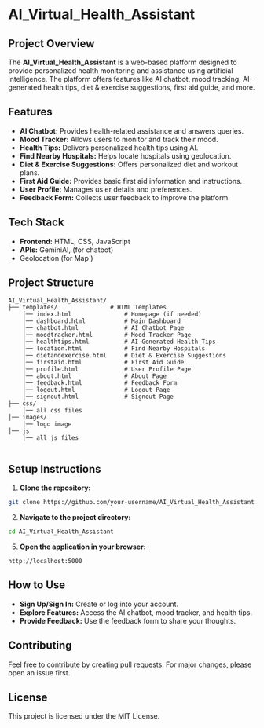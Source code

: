 # AI_Virtual_Health_Assistant

## Project Overview
The **AI_Virtual_Health_Assistant** is a web-based platform designed to provide personalized health monitoring and assistance using artificial intelligence. The platform offers features like AI chatbot, mood tracking, AI-generated health tips, diet & exercise suggestions, first aid guide, and more.

## Features
- **AI Chatbot:** Provides health-related assistance and answers queries.
- **Mood Tracker:** Allows users to monitor and track their mood.
- **Health Tips:** Delivers personalized health tips using AI.
- **Find Nearby Hospitals:** Helps locate hospitals using geolocation.
- **Diet & Exercise Suggestions:** Offers personalized diet and workout plans.
- **First Aid Guide:** Provides basic first aid information and instructions.
- **User Profile:** Manages us er details and preferences.
- **Feedback Form:** Collects user feedback to improve the platform.

## Tech Stack
- **Frontend:** HTML, CSS, JavaScript
- **APIs:** GeminiAI, (for chatbot)
- Geolocation (for Map )
    

## Project Structure
```
AI_Virtual_Health_Assistant/
├── templates/               # HTML Templates
    │── index.html               # Homepage (if needed)
    │── dashboard.html           # Main Dashboard
    │── chatbot.html             # AI Chatbot Page
    │── moodtracker.html         # Mood Tracker Page
    │── healthtips.html          # AI-Generated Health Tips
    │── location.html            # Find Nearby Hospitals
    │── dietandexercise.html     # Diet & Exercise Suggestions
    │── firstaid.html            # First Aid Guide
    │── profile.html             # User Profile Page
    │── about.html               # About Page
    │── feedback.html            # Feedback Form
    │── logout.html              # Logout Page
    │── signout.html             # Signout Page
├── css/             
    │── all css files
│── images/
    │── logo image
│── js
    │── all js files


```

## Setup Instructions
1. **Clone the repository:**
```bash
git clone https://github.com/your-username/AI_Virtual_Health_Assistant.git
```

2. **Navigate to the project directory:**
```bash
cd AI_Virtual_Health_Assistant
```

5. **Open the application in your browser:**
```
http://localhost:5000
```

## How to Use
- **Sign Up/Sign In:** Create or log into your account.
- **Explore Features:** Access the AI chatbot, mood tracker, and health tips.
- **Provide Feedback:** Use the feedback form to share your thoughts.

## Contributing
Feel free to contribute by creating pull requests. For major changes, please open an issue first.

## License
This project is licensed under the MIT License.

